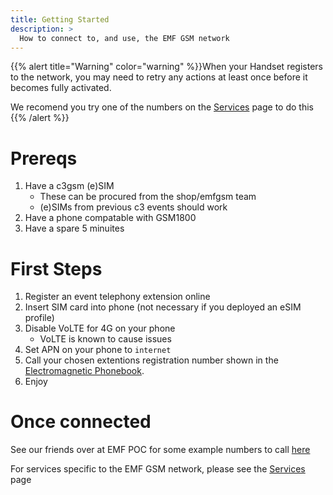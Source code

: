 ```yaml
---
title: Getting Started
description: >
  How to connect to, and use, the EMF GSM network
---
```


{{% alert title="Warning" color="warning" %}}When your Handset registers to the network, you may need to retry any actions at least once before it becomes fully activated.

We recomend you try one of the numbers on the [Services](/services/) page to do this
{{% /alert %}}


# Prereqs

1. Have a c3gsm (e)SIM
    - These can be procured from the shop/emfgsm team
    - (e)SIMs from previous c3 events should work
2. Have a phone compatable with GSM1800
3. Have a spare 5 minuites

# First Steps

1. Register an event telephony extension online 
2. Insert SIM card into phone (not necessary if you deployed an eSIM profile)
3. Disable VoLTE for 4G on your phone
    - VoLTE is known to cause issues
4. Set APN on your phone to `internet`
5. Call your chosen extentions registration number shown in the [Electromagnetic Phonebook](https://phones.emfcamp.org/).
6. Enjoy

# Once connected

See our friends over at EMF POC for some example numbers to call [here](https://www.emfcamp.org/about/phones)

For services specific to the EMF GSM network, please see the [Services](/services/) page
